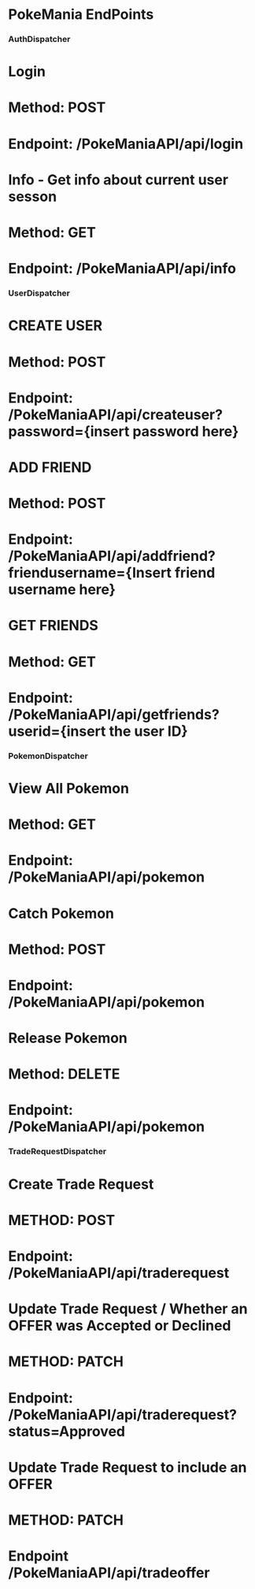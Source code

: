 # PokeMania EndPoints

### AuthDispatcher

# Login
# Method: POST
# Endpoint: /PokeManiaAPI/api/login

# Info - Get info about current user sesson
# Method: GET
# Endpoint: /PokeManiaAPI/api/info

### UserDispatcher

# CREATE USER
# Method: POST
# Endpoint: /PokeManiaAPI/api/createuser?password={insert password here}

# ADD FRIEND
# Method: POST
# Endpoint: /PokeManiaAPI/api/addfriend?friendusername={Insert friend username here}

# GET FRIENDS
# Method: GET
# Endpoint: /PokeManiaAPI/api/getfriends?userid={insert the user ID}

### PokemonDispatcher

# View All Pokemon
# Method: GET
# Endpoint: /PokeManiaAPI/api/pokemon

# Catch Pokemon
# Method: POST
# Endpoint: /PokeManiaAPI/api/pokemon

# Release Pokemon
# Method: DELETE
# Endpoint: /PokeManiaAPI/api/pokemon


### TradeRequestDispatcher

# Create Trade Request
# METHOD: POST
# Endpoint: /PokeManiaAPI/api/traderequest

# Update Trade Request / Whether an OFFER was Accepted or Declined
# METHOD: PATCH
# Endpoint: /PokeManiaAPI/api/traderequest?status=Approved

# Update Trade Request to include an OFFER
# METHOD: PATCH
# Endpoint /PokeManiaAPI/api/tradeoffer

